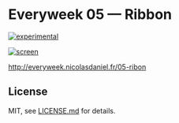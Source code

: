 # Everyweek 05 — Ribbon

[![experimental](http://badges.github.io/stability-badges/dist/experimental.svg)](http://github.com/badges/stability-badges)

[![screen](http://everyweek.nicolasdaniel.fr/05-ribon/assets/github.jpg)](http://everyweek.nicolasdaniel.fr/05-ribbon)

http://everyweek.nicolasdaniel.fr/05-ribon

## License

MIT, see [LICENSE.md](http://github.com/nicolas-daniel/hypnotic-swamp/blob/master/LICENSE.md) for details.
